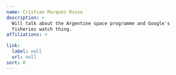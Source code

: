 ```yaml
---
name: Cristian Marquez Russo
description: >
  Will talk about the Argentine space programme and Google's 
  fisheries watch thing.
affiliations: >

link:
  label: null
  url: null
sort: 0
---
```

